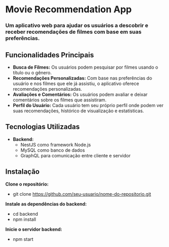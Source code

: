 # Movie Recommendation App

### Um aplicativo web para ajudar os usuários a descobrir e receber recomendações de filmes com base em suas preferências.


## Funcionalidades Principais

- **Busca de Filmes:** Os usuários podem pesquisar por filmes usando o título ou o gênero.
- **Recomendações Personalizadas:** Com base nas preferências do usuário e nos filmes que ele já assistiu, o aplicativo oferece recomendações personalizadas.
- **Avaliações e Comentários:** Os usuários podem avaliar e deixar comentários sobre os filmes que assistiram.
- **Perfil do Usuário:** Cada usuário tem seu próprio perfil onde podem ver suas recomendações, histórico de visualização e estatísticas.


## Tecnologias Utilizadas


- **Backend:**
  - NestJS como framework Node.js
  - MySQL como banco de dados
  - GraphQL para comunicação entre cliente e servidor


## Instalação

**Clone o repositório:**

- git clone https://github.com/seu-usuario/nome-do-repositorio.git

**Instale as dependências do backend:**
 - cd backend
 - npm install

**Inicie o servidor backend:**
   - npm start